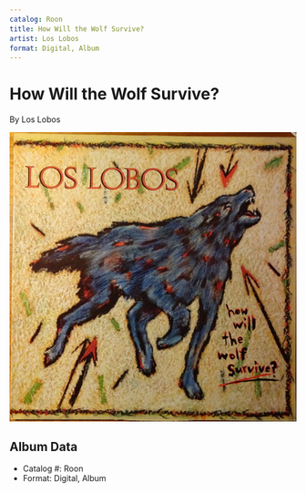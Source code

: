 ```yaml
---
catalog: Roon
title: How Will the Wolf Survive?
artist: Los Lobos
format: Digital, Album
---
```


# How Will the Wolf Survive?

By Los Lobos

![](../../assets/albumcovers/Los_Lobos-How_Will_the_Wolf_Survive.png)

## Album Data

- Catalog #: Roon
- Format: Digital, Album

